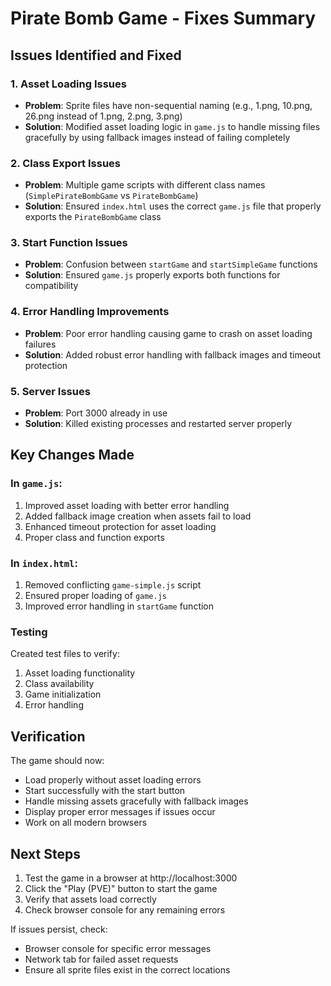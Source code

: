 # Pirate Bomb Game - Fixes Summary

## Issues Identified and Fixed

### 1. Asset Loading Issues
- **Problem**: Sprite files have non-sequential naming (e.g., 1.png, 10.png, 26.png instead of 1.png, 2.png, 3.png)
- **Solution**: Modified asset loading logic in `game.js` to handle missing files gracefully by using fallback images instead of failing completely

### 2. Class Export Issues
- **Problem**: Multiple game scripts with different class names (`SimplePirateBombGame` vs `PirateBombGame`)
- **Solution**: Ensured `index.html` uses the correct `game.js` file that properly exports the `PirateBombGame` class

### 3. Start Function Issues
- **Problem**: Confusion between `startGame` and `startSimpleGame` functions
- **Solution**: Ensured `game.js` properly exports both functions for compatibility

### 4. Error Handling Improvements
- **Problem**: Poor error handling causing game to crash on asset loading failures
- **Solution**: Added robust error handling with fallback images and timeout protection

### 5. Server Issues
- **Problem**: Port 3000 already in use
- **Solution**: Killed existing processes and restarted server properly

## Key Changes Made

### In `game.js`:
1. Improved asset loading with better error handling
2. Added fallback image creation when assets fail to load
3. Enhanced timeout protection for asset loading
4. Proper class and function exports

### In `index.html`:
1. Removed conflicting `game-simple.js` script
2. Ensured proper loading of `game.js`
3. Improved error handling in `startGame` function

### Testing
Created test files to verify:
1. Asset loading functionality
2. Class availability
3. Game initialization
4. Error handling

## Verification
The game should now:
- Load properly without asset loading errors
- Start successfully with the start button
- Handle missing assets gracefully with fallback images
- Display proper error messages if issues occur
- Work on all modern browsers

## Next Steps
1. Test the game in a browser at http://localhost:3000
2. Click the "Play (PVE)" button to start the game
3. Verify that assets load correctly
4. Check browser console for any remaining errors

If issues persist, check:
- Browser console for specific error messages
- Network tab for failed asset requests
- Ensure all sprite files exist in the correct locations